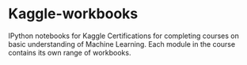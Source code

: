 # Kaggle-workbooks
IPython notebooks for Kaggle Certifications for completing courses on basic understanding of Machine Learning. Each module in the course contains its own range of workbooks.
